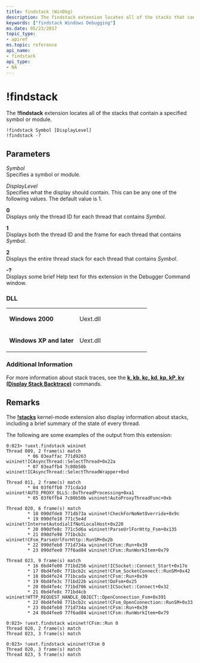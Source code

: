 ```yaml
---
title: findstack (WinDbg)
description: The findstack extension locates all of the stacks that contain a specified symbol or module.
keywords: ["findstack Windows Debugging"]
ms.date: 05/23/2017
topic_type:
- apiref
ms.topic: reference
api_name:
- findstack
api_type:
- NA
---
```


# !findstack


The **!findstack** extension locates all of the stacks that contain a specified symbol or module.

```dbgcmd
!findstack Symbol [DisplayLevel]
!findstack -?
```

## <span id="Parameters"></span><span id="parameters"></span><span id="PARAMETERS"></span>Parameters


<span id="_______Symbol______"></span><span id="_______symbol______"></span><span id="_______SYMBOL______"></span> *Symbol*   
Specifies a symbol or module.

<span id="_______DisplayLevel______"></span><span id="_______displaylevel______"></span><span id="_______DISPLAYLEVEL______"></span> *DisplayLevel*   
Specifies what the display should contain. This can be any one of the following values. The default value is 1.

<span id="0"></span>**0**  
Displays only the thread ID for each thread that contains *Symbol*.

<span id="1"></span>**1**  
Displays both the thread ID and the frame for each thread that contains *Symbol*.

<span id="2"></span>**2**  
Displays the entire thread stack for each thread that contains *Symbol*.

<span id="_______-_______"></span> **-?**   
Displays some brief Help text for this extension in the Debugger Command window.

### <span id="DLL"></span><span id="dll"></span>DLL

<table>
<colgroup>
<col width="50%" />
<col width="50%" />
</colgroup>
<tbody>
<tr class="odd">
<td align="left"><p><strong>Windows 2000</strong></p></td>
<td align="left"><p>Uext.dll</p></td>
</tr>
<tr class="even">
<td align="left"><p><strong>Windows XP and later</strong></p></td>
<td align="left"><p>Uext.dll</p></td>
</tr>
</tbody>
</table>



### Additional Information

For more information about stack traces, see the [**k, kb, kc, kd, kp, kP, kv (Display Stack Backtrace)**](k--kb--kc--kd--kp--kp--kv--display-stack-backtrace-.md) commands.

## Remarks

The [**!stacks**](-stacks.md) kernel-mode extension also display information about stacks, including a brief summary of the state of every thread.

The following are some examples of the output from this extension:

```dbgcmd
0:023> !uext.findstack wininet
Thread 009, 2 frame(s) match
        * 06 03eaffac 771d9263 wininet!ICAsyncThread::SelectThread+0x22a
        * 07 03eaffb4 7c80b50b wininet!ICAsyncThread::SelectThreadWrapper+0xd

Thread 011, 2 frame(s) match
        * 04 03f6ffb0 771cda1d wininet!AUTO_PROXY_DLLS::DoThreadProcessing+0xa1
        * 05 03f6ffb4 7c80b50b wininet!AutoProxyThreadFunc+0xb

Thread 020, 6 frame(s) match
        * 18 090dfde8 771db73a wininet!CheckForNoNetOverride+0x9c
        * 19 090dfe18 771c5e4d wininet!InternetAutodialIfNotLocalHost+0x220
        * 20 090dfe8c 771c5d6a wininet!ParseUrlForHttp_Fsm+0x135
        * 21 090dfe98 771bcb2c wininet!CFsm_ParseUrlForHttp::RunSM+0x2b
        * 22 090dfeb0 771d734a wininet!CFsm::Run+0x39
        * 23 090dfee0 77f6ad84 wininet!CFsm::RunWorkItem+0x79

Thread 023, 9 frame(s) match
        * 16 0bd4fe00 771bd256 wininet!ICSocket::Connect_Start+0x17e
        * 17 0bd4fe0c 771bcb2c wininet!CFsm_SocketConnect::RunSM+0x42
        * 18 0bd4fe24 771bcada wininet!CFsm::Run+0x39
        * 19 0bd4fe3c 771bd22b wininet!DoFsm+0x25
        * 20 0bd4fe4c 771bd706 wininet!ICSocket::Connect+0x32
        * 21 0bd4fe8c 771bd4cb wininet!HTTP_REQUEST_HANDLE_OBJECT::OpenConnection_Fsm+0x391
        * 22 0bd4fe98 771bcb2c wininet!CFsm_OpenConnection::RunSM+0x33
        * 23 0bd4feb0 771d734a wininet!CFsm::Run+0x39
        * 24 0bd4fee0 77f6ad84 wininet!CFsm::RunWorkItem+0x79

0:023> !uext.findstack wininet!CFsm::Run 0
Thread 020, 2 frame(s) match
Thread 023, 3 frame(s) match

0:023> !uext.findstack wininet!CFsm 0
Thread 020, 3 frame(s) match
Thread 023, 5 frame(s) match
```









